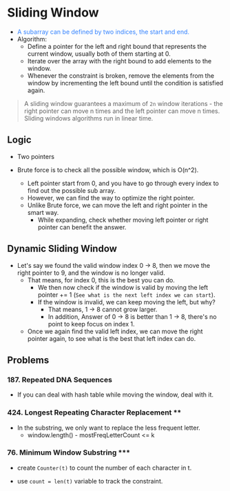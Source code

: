 # Sliding Window
- <font color="#3382FF">A subarray can be defined by two indices, the start and end.</font>
- Algorithm:
	- Define a pointer for the left and right bound that represents the current window, usually both of them starting at 0.
	- Iterate over the array with the right bound to add elements to the window.
	- Whenever the constraint is broken, remove the elements from the window by incrementing the left bound until the condition is satisfied again.

> A sliding window guarantees a maximum of `2n` window iterations - the right pointer can move n times and the left pointer can move n times. Sliding windows algorithms run in linear time.

## Logic

- Two pointers

- Brute force is to check all the possible window, which is O(n^2).
	- Left pointer start from 0, and you have to go through every index to find out the possible sub array.
	- However, we can find the way to optimize the right pointer.
	- Unlike Brute force, we can move the left and right pointer in the smart way.
		- While expanding, check whether moving left pointer or right pointer can benefit the answer.

## Dynamic Sliding Window

- Let's say we found the valid window index 0 -> 8, then we move the right pointer to 9, and the window is no longer valid.
	- That means, for index 0, this is the best you can do.
		- We then now check if the window is valid by moving the left pointer += 1 (`See what is the next left index we can start`).
		- If the window is invalid, we can keep moving the left, but why?
			- That means, 1 -> 8 cannot grow larger.
			- In addition, Answer of 0 -> 8 is better than 1 -> 8, there's no point to keep focus on index 1.
	- Once we again find the valid left index, we can move the right pointer again, to see what is the best that left index can do.

## Problems

### 187. Repeated DNA Sequences

- If you can deal with hash table while moving the window, deal with it.

### 424. Longest Repeating Character Replacement **

- In the substring, we only want to replace the less frequent letter. 
	- window.length() - mostFreqLetterCount <= k

### 76. Minimum Window Substring ***

- create `Counter(t)` to count the number of each character in t.

- use `count = len(t)` variable to track the constraint.